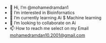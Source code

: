 - 👋 Hi, I’m @mohamedramdan1
- 👀 I’m interested in Bioinfornatics
- 🌱 I’m currently learning  Ai $ Machine learning 
- 💞️ I’m looking to collaborate on Ai
- 📫 How to reach me select on my Email mohamedramdan10.2001@gmail.com

<!---
mohamedramdan1/mohamedramdan1 is a ✨ special ✨ repository because its `README.md` (this file) appears on your GitHub profile.
You can click the Preview link to take a look at your changes.
--->
